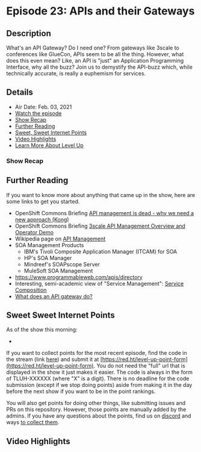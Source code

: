 # Episode 23: APIs and their Gateways

## Description

What's an API Gateway? Do I need one? From gateways like 3scale to conferences like GlueCon, APIs seem to be all the thing. However, what does this even mean? Like, an API is "just" an Application Programming Interface, why all the buzz? Join us to demystify the API-buzz which, while technically accurate, is really a euphemism for services. 

## Details

* Air Date: Feb. 03, 2021
* [Watch the episode](https://www.example.com)
* [Show Recap](#show-recap)
* [Further Reading](#further-reading)
* [Sweet, Sweet Internet Points](#sweet-sweet-internet-points)
* [Video Highlights](#video-highlights)
* [Learn More About Level Up](https://red.ht/leveluphour)

### Show Recap

## Further Reading

If you want to know more about anything that came up in the show, here are some links to get you started.

* OpenShift Commons Briefing [API management is dead - why we need a new approach (Kong)](https://www.youtube.com/watch?v=qs_h5JUUsn0)
* OpenShift Commons Briefing [3scale API Management Overview and Operator Demo](https://www.youtube.com/watch?v=P_VfoR_Mpq0)
* Wikipedia page on [API Management](https://en.wikipedia.org/wiki/API_management)
* SOA Management Products
  * IBM's Tivoli Composite Application Manager (ITCAM) for SOA
  * HP's SOA Manager
  * Mindreef's SOAPscope Server
  * MuleSoft SOA Management
* https://www.programmableweb.com/apis/directory
* Interesting, semi-academic view of "Service Management": [Service Composition](https://www.infoq.com/articles/lublinsky-soa-composition/)
* [What does an API gateway do?](https://www.redhat.com/en/topics/api/what-does-an-api-gateway-do)

## Sweet Sweet Internet Points

As of the show this morning:

*

If you want to collect points for the most recent episode, find the code in the stream (link [here](#details)) and submit it at [https://red.ht/level-up-point-form](https://red.ht/level-up-point-form).
You do not need the "full" url that is displayed in the show it just makes it easier.
The code is always in the form of TLUH-XXXXXX (where "X" is a digit).
There is no deadline for the code submission (except if we stop doing points) aside from making it in the day before the next show if you want to be in the point rankings.

You will also get points for doing other things, like submitting issues and PRs on this repository.
However, those points are manually added by the admins.
If you have any questions about the points, find us on [discord](https://discord.gg/5VMVGJt) and ways [to collect them](../activities.md).

## Video Highlights
